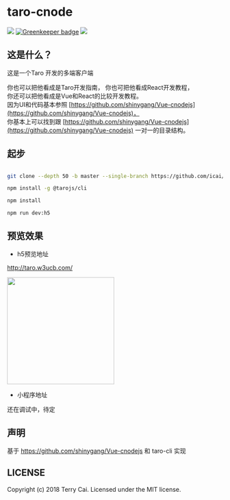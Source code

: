 # taro-cnode

[![](https://travis-ci.org/icai/taro-cnode.svg?branch=master)](https://travis-ci.org/icai/taro-cnode)
[![Greenkeeper badge](https://badges.greenkeeper.io/icai/taro-cnode.svg)](https://greenkeeper.io/)
[![](https://img.shields.io/badge/License-MIT-green.svg)](LICENSE)


## 这是什么？

这是一个Taro 开发的多端客户端

你也可以把他看成是Taro开发指南， 
你也可把他看成React开发教程，  
你还可以把他看成是Vue和React的比较开发教程。   
因为UI和代码基本参照 [https://github.com/shinygang/Vue-cnodejs](https://github.com/shinygang/Vue-cnodejs)，  
你基本上可以找到跟 [https://github.com/shinygang/Vue-cnodejs](https://github.com/shinygang/Vue-cnodejs) 一对一的目录结构。




## 起步

```bash

git clone --depth 50 -b master --single-branch https://github.com/icai/taro-cnode.git && cd taro-cnode

npm install -g @tarojs/cli

npm install

npm run dev:h5

```



## 预览效果

- h5预览地址

http://taro.w3ucb.com/

<img src="https://user-images.githubusercontent.com/1061012/45255911-2542e080-b3c1-11e8-90bf-4be7cd765516.png" width="250" height="250"/>

- 小程序地址

还在调试中，待定




## 声明

基于 https://github.com/shinygang/Vue-cnodejs 和 taro-cli 实现



## LICENSE

Copyright (c) 2018 Terry Cai. Licensed under the MIT license.
